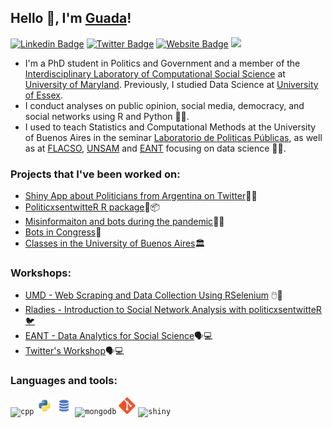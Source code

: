 ## Hello 👋, I'm [Guada](https://github.com/Guadag12/)! 

[![Linkedin Badge](https://img.shields.io/badge/-LinkedIn-0e76a8?style=flat-square&logo=Linkedin&logoColor=white)](https://www.linkedin.com/in/guadalupe-andrea-gonzalez-68b19913a/)
[![Twitter Badge](https://img.shields.io/badge/-Twitter-00acee?style=flat-square&logo=Twitter&logoColor=white)](https://twitter.com/guadag12)
[![Website Badge](https://img.shields.io/badge/website-000000?style=flat-square&logo=About.me&logoColor=white)](https://guadagonzalez.com/)
![](https://visitor-badge.glitch.me/badge?page_id=guadag12.politicxsentwitteR&style=flat-square&color=0088cc)



- I'm a PhD student in Politics and Government and a member of the [Interdisciplinary Laboratory of Computational Social Science](https://ilcss.umd.edu/) at [University of Maryland](https://umd.edu/). Previously, I studied Data Science at [University of Essex](https://www.essex.ac.uk/).
- I conduct analyses on public opinion, social media, democracy, and social networks using R and Python 👩‍💻.
- I used to teach Statistics and Computational Methods at the University of Buenos Aires in the seminar [Laboratorio de Politicas Públicas](https://twitter.com/LABPoliticasUBA),  as well as at [FLACSO](https://www.flacso.org.ar/formacion-academica/big-data-e-inteligencia-territorial/cuerpo-docente/), [UNSAM](https://noticias.unsam.edu.ar/2023/08/28/pmet-septiembre-ciencia-de-datos-aplicada-para-la-administracion-publica-y-ciencias-sociales/) and [EANT](https://twitter.com/eanttech) focusing on data science 👥🔬.


### Projects that I've been worked on:
- [Shiny App about Politicians from Argentina on Twitter](https://oderedes.shinyapps.io/politicosentwitter/)👨‍💼 
- [PoliticxsentwitteR R package](https://github.com/guadag12/politicxsentwitteR)🔷📦
- [Misinformaiton and bots during the pandemic](https://github.com/Observatorio-de-Redes/usuariosdudosaprocedencia)💉🤖
- [Bots in Congress](https://github.com/Guadag12/bots_in_congress)📱
- [Classes in the University of Buenos Aires](https://github.com/labpoliticasuba)🏛️

### Workshops:
- [UMD - Web Scraping and Data Collection Using RSelenium](https://guadag12.github.io/selenium-r-workshop/#/title-slide) 🖱️🎨 
- [Rladies - Introduction to Social Network Analysis with politicxsentwitteR 🐦](https://github.com/guadag12/socialnetwork-rladies-talk)
- [EANT - Data Analytics for Social Science](https://eant.tech/escuela-de-ciencias-de-datos/cursos/taller-data-analytics-para-ciencias-sociales)🗣💻
- [Twitter's Workshop](https://github.com/labpoliticasuba/Taller-de-Twitter)🗣💻


### Languages and tools:
<code><img height="27" src="https://new.library.arizona.edu/sites/default/files/styles/featured_image/public/featured_media/rprogramming.png?itok=tW_Lc4a8" alt="cpp"></code>
<code><img height="27" src="https://raw.githubusercontent.com/github/explore/80688e429a7d4ef2fca1e82350fe8e3517d3494d/topics/python/python.png" alt="python"></code>
<code><img height="27" src="https://raw.githubusercontent.com/github/explore/80688e429a7d4ef2fca1e82350fe8e3517d3494d/topics/sql/sql.png" alt="sql"></code>
<code><img height="27" src="https://encrypted-tbn0.gstatic.com/images?q=tbn%3AANd9GcSTTzPAw-55ssm1Im594xYZ9eRQu2JylrkYLg&usqp=CAU" alt="mongodb"></code>
<code><img height="27" src="https://raw.githubusercontent.com/devicons/devicon/master/icons/git/git-original.svg" alt="git"></code>
<code><img height="27" src="https://blog.efpsa.org/wp-content/uploads/2019/04/pic1.png" alt="shiny"></code>

<!--
**Guadag12/Guadag12** is a ✨ _special_ ✨ repository because its `README.md` (this file) appears on your GitHub profile.
-->
